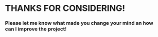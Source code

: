 # THANKS FOR CONSIDERING!

### Please let me know what made you change your mind an how can I improve the project!
